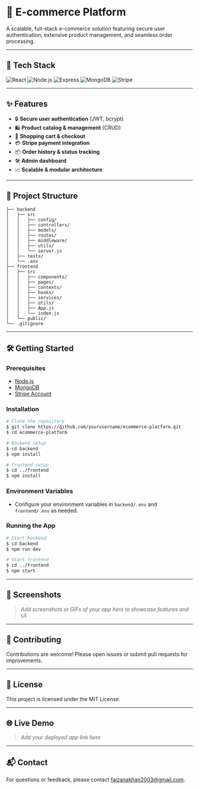 # 🛒 E-commerce Platform

A scalable, full-stack e-commerce solution featuring secure user authentication, extensive product management, and seamless order processing.

---

## 🚀 Tech Stack

![React](https://img.shields.io/badge/React-20232A?style=for-the-badge&logo=react&logoColor=61DAFB)
![Node.js](https://img.shields.io/badge/Node.js-339933?style=for-the-badge&logo=nodedotjs&logoColor=white)
![Express](https://img.shields.io/badge/Express.js-404D59?style=for-the-badge)
![MongoDB](https://img.shields.io/badge/MongoDB-4EA94B?style=for-the-badge&logo=mongodb&logoColor=white)
![Stripe](https://img.shields.io/badge/Stripe-008CDD?style=for-the-badge&logo=stripe&logoColor=white)

---

## ✨ Features

- 🔒 **Secure user authentication** (JWT, bcrypt)
- 🛍️ **Product catalog & management** (CRUD)
- 🛒 **Shopping cart & checkout**
- 💳 **Stripe payment integration**
- 📦 **Order history & status tracking**
- 🛠️ **Admin dashboard**
- 📈 **Scalable & modular architecture**

---

## 📂 Project Structure

```
├── backend
│   ├── src
│   │   ├── config/
│   │   ├── controllers/
│   │   ├── models/
│   │   ├── routes/
│   │   ├── middleware/
│   │   ├── utils/
│   │   └── server.js
│   ├── tests/
│   └── .env
├── frontend
│   ├── src
│   │   ├── components/
│   │   ├── pages/
│   │   ├── contexts/
│   │   ├── hooks/
│   │   ├── services/
│   │   ├── utils/
│   │   ├── App.js
│   │   └── index.js
│   └── public/
└── .gitignore
```

---

## 🛠️ Getting Started

### Prerequisites
- [Node.js](https://nodejs.org/)
- [MongoDB](https://www.mongodb.com/)
- [Stripe Account](https://dashboard.stripe.com/register)

### Installation

```bash
# Clone the repository
$ git clone https://github.com/yourusername/ecommerce-platform.git
$ cd ecommerce-platform

# Backend setup
$ cd backend
$ npm install

# Frontend setup
$ cd ../frontend
$ npm install
```

### Environment Variables
- Configure your environment variables in `backend/.env` and `frontend/.env` as needed.

### Running the App

```bash
# Start backend
$ cd backend
$ npm run dev

# Start frontend
$ cd ../frontend
$ npm start
```

---

## 📸 Screenshots

> _Add screenshots or GIFs of your app here to showcase features and UI._

---

## 🤝 Contributing

Contributions are welcome! Please open issues or submit pull requests for improvements.

---

## 📄 License

This project is licensed under the MIT License.

---

## 🌐 Live Demo

> _Add your deployed app link here_

---

## 📬 Contact

For questions or feedback, please contact [faizanakhan2003@gmail.com](mailto:faizanakhan2003@gmail.com).
